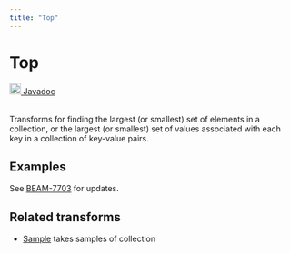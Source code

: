 ```yaml
---
title: "Top"
---
```

<!--
Licensed under the Apache License, Version 2.0 (the "License");
you may not use this file except in compliance with the License.
You may obtain a copy of the License at

http://www.apache.org/licenses/LICENSE-2.0

Unless required by applicable law or agreed to in writing, software
distributed under the License is distributed on an "AS IS" BASIS,
WITHOUT WARRANTIES OR CONDITIONS OF ANY KIND, either express or implied.
See the License for the specific language governing permissions and
limitations under the License.
-->
# Top
<table align="left">
    <a target="_blank" class="button"
        href="https://beam.apache.org/releases/javadoc/current/index.html?org/apache/beam/sdk/transforms/Top.html">
      <img src="/images/logos/sdks/java.png" width="20px" height="20px"
           alt="Javadoc" />
     Javadoc
    </a>
</table>
<br><br>

Transforms for finding the largest (or smallest) set of elements in
a collection, or the largest (or smallest) set of values associated
with each key in a collection of key-value pairs.

## Examples
See [BEAM-7703](https://issues.apache.org/jira/browse/BEAM-7703) for updates.

## Related transforms
* [Sample](/documentation/transforms/java/aggregation/sample)
  takes samples of collection
